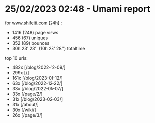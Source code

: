 # 25/02/2023 02:48 - Umami report
for www.shifeiti.com [24h] :

 - 1416 (248) page views
 - 456 (67) uniques
 - 352 (89) bounces
 - 30h 23' 23'' (10h 28' 28'') totaltime


top 10 urls:
 - 482x [/blog/2022-12-09/]
 - 299x [/]
 - 161x [/blog/2023-01-12/]
 - 63x [/blog/2022-12-22/]
 - 33x [/blog/2022-05-07/]
 - 33x [/page/2/]
 - 31x [/blog/2023-02-03/]
 - 31x [/about/]
 - 30x [/wiki/]
 - 26x [/page/3/]


